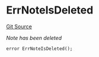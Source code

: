 # ErrNoteIsDeleted
[Git Source](https://github.com/Crossbell-Box/Crossbell-Contracts/blob/eafad9b7237b4175827150168fbfde105ec8c367/contracts/libraries/Error.sol)

*Note has been deleted*


```solidity
error ErrNoteIsDeleted();
```

